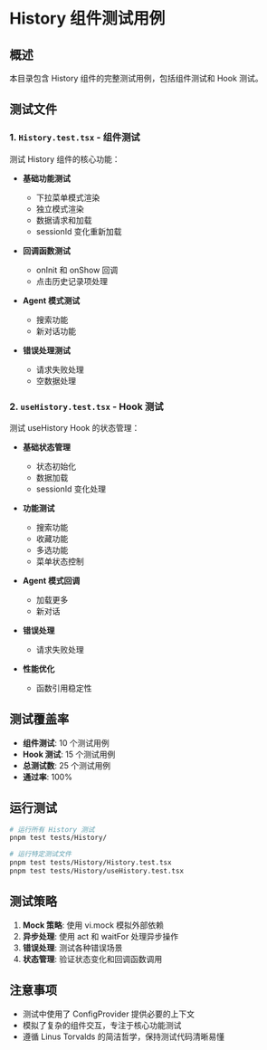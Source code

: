 # History 组件测试用例

## 概述

本目录包含 History 组件的完整测试用例，包括组件测试和 Hook 测试。

## 测试文件

### 1. `History.test.tsx` - 组件测试

测试 History 组件的核心功能：

- **基础功能测试**
  - 下拉菜单模式渲染
  - 独立模式渲染
  - 数据请求和加载
  - sessionId 变化重新加载

- **回调函数测试**
  - onInit 和 onShow 回调
  - 点击历史记录项处理

- **Agent 模式测试**
  - 搜索功能
  - 新对话功能

- **错误处理测试**
  - 请求失败处理
  - 空数据处理

### 2. `useHistory.test.tsx` - Hook 测试

测试 useHistory Hook 的状态管理：

- **基础状态管理**
  - 状态初始化
  - 数据加载
  - sessionId 变化处理

- **功能测试**
  - 搜索功能
  - 收藏功能
  - 多选功能
  - 菜单状态控制

- **Agent 模式回调**
  - 加载更多
  - 新对话

- **错误处理**
  - 请求失败处理

- **性能优化**
  - 函数引用稳定性

## 测试覆盖率

- **组件测试**: 10 个测试用例
- **Hook 测试**: 15 个测试用例
- **总测试数**: 25 个测试用例
- **通过率**: 100%

## 运行测试

```bash
# 运行所有 History 测试
pnpm test tests/History/

# 运行特定测试文件
pnpm test tests/History/History.test.tsx
pnpm test tests/History/useHistory.test.tsx
```

## 测试策略

1. **Mock 策略**: 使用 vi.mock 模拟外部依赖
2. **异步处理**: 使用 act 和 waitFor 处理异步操作
3. **错误处理**: 测试各种错误场景
4. **状态管理**: 验证状态变化和回调函数调用

## 注意事项

- 测试中使用了 ConfigProvider 提供必要的上下文
- 模拟了复杂的组件交互，专注于核心功能测试
- 遵循 Linus Torvalds 的简洁哲学，保持测试代码清晰易懂
